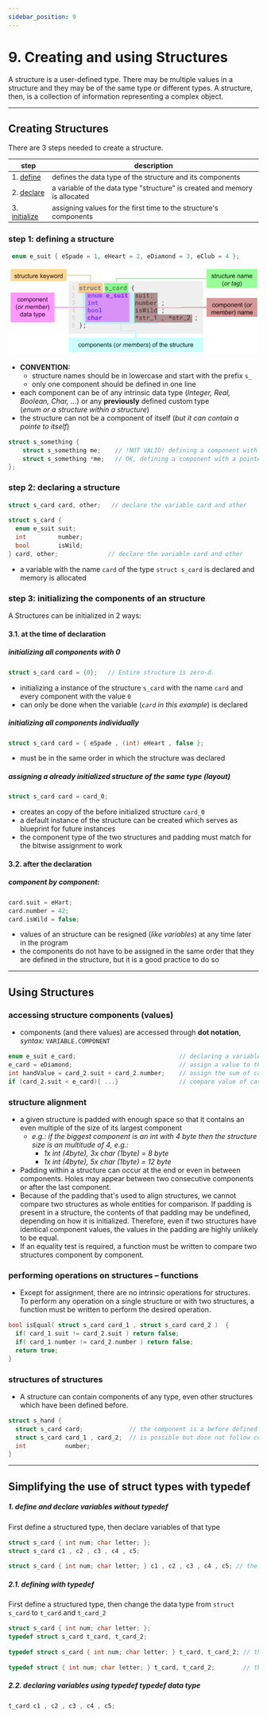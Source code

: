 ```yaml
---
sidebar_position: 9
---
```


# 9. Creating and using Structures

A structure is a user-defined type. There may be multiple values in a structure and they may be of the same type or different types. A structure, then, is a collection of information representing a complex object.

---

## Creating Structures

There are 3 steps needed to create a structure.

| step                                                                 | description                                                                |
| -------------------------------------------------------------------- | -------------------------------------------------------------------------- |
| 1. [define](#step_1:-defining-a-structure)                           | defines the data type of the structure and its components                  |
| 2. [declare](#step-2-declaring-a-structure)                          | a variable of the data type "structure" is created and memory is allocated |
| 3. [initialize](#step-3-initializing-the-components-of-an-structure) | assigning values for the first time to the structure's components          |

### step 1: defining a structure

```c title="defining the data type 'enum e_suit' first for the structure below"
 enum e_suit { eSpade = 1, eHeart = 2, eDiamond = 3, eClub = 4 };
```

![diagram structure defining](../part_2_complex_data_types/img/defining_structure.png)

- **CONVENTION:**
  - structure names should be in lowercase and start with the prefix `s_`
  - only one component should be defined in one line
- each component can be of any intrinsic data type (_Integer, Real, Boolean, Char, ..._) or any **previously** defined custom type  
  (_enum or a structure within a structure_)
- the structure can not be a component of itself (_but it can contain a pointe to itself_)

```c
struct s_something {
    struct s_something me;    // !NOT VALID! defining a component with itself
    struct s_something *me;   // OK, defining a component with a pointer to itself,
};
```

### step 2: declaring a structure

```c title="only declare after definition"
struct s_card card, other;   // declare the variable card and other
```

```c title="defining and declaring at the same time"
struct s_card {
  enum e_suit suit;
  int         number;
  bool        isWild;
} card, other;              // declare the variable card and other
```

- a variable with the name `card` of the type `struct s_card` is declared and memory is allocated

### step 3: initializing the components of an structure

A Structures can be initialized in 2 ways:

#### 3.1. at the time of declaration

##### initializing all components with 0

```c
struct s_card card = {0};   // Entire structure is zero-d.
```

- initializing a instance of the structure `s_card` with the name `card` and every component with the value `0`
- can only be done when the variable (_`card` in this example_) is declared

##### initializing all components individually

```c
struct s_card card = { eSpade , (int) eHeart , false };
```

- must be in the same order in which the structure was declared

##### assigning a already initialized structure of the same type (layout)

```c
struct s_card card = card_0;
```

- creates an copy of the before initialized structure `card_0`
- a default instance of the structure can be created which serves as blueprint for future instances
- the component type of the two structures and padding must match for the bitwise assignment to work

#### 3.2. after the declaration

##### component by component:

```c
card.suit = eHart;
card.number = 42;
card.isWild = false;
```

- values of an structure can be resigned (_like variables_) at any time later in the program
- the components do not have to be assigned in the same order that they are defined in the structure, but it is a good practice to do so

---

## Using Structures

### accessing structure components (values)

- components (and there values) are accessed through **dot notation**, _syntax:_ `VARIABLE.COMPONENT`

```c
enum e_suit e_card;                             // declaring a variable of enum 'e_card'
e_card = eDiamond;                              // assign a value to the variable 'e_card'
int handValue = card_2.suit + card_2.number;    // assign the sum of card_2.suit and card_2.number to handValue
if (card_2.suit < e_card){ ...}                 // compare value of card_2.suit to enum variable e_card
```

### structure alignment

- a given structure is padded with enough space so that it contains an even multiple of the size of its largest component
  - _e.g.: if the biggest component is an int with 4 byte then the structure size is an multitude of 4, e.g.:_
    - _1x int (4byte), 3x char (1byte) = 8 byte_
    - _1x int (4byte), 5x char (1byte) = 12 byte_
- Padding within a structure can occur at the end or even in between components. Holes may appear between two consecutive components or after the last component.
- Because of the padding that's used to align structures, we cannot compare two structures as whole entities for comparison. If padding is present in a structure, the contents of that padding may be undefined, depending on how it is initialized. Therefore, even if two structures have identical component values, the values in the padding are highly unlikely to be equal.
- If an equality test is required, a function must be written to compare two structures component by component.

### performing operations on structures – functions

- Except for assignment, there are no intrinsic operations for structures. To perform any operation on a single structure or with two structures, a function must be written to perform the desired operation.

```c title="function to compare two structure components"
bool isEqual( struct s_card card_1 , struct s_card card_2 )  {
  if( card_1.suit != card_2.suit ) return false;
  if( card_1.number != card_2.number ) return false;
  return true;
}
```

### structures of structures

- A structure can contain components of any type, even other structures which have been defined before.

```c
struct s_hand {
  struct s_card card;             // the component is a before defined and declared structure
  struct s_card card_1 , card_2;  // is possible but dose not follow convention
  int           number;
}
```

---

## Simplifying the use of struct types with typedef

##### 1. define and declare variables without typedef

First define a structured type, then declare variables of that type

```c
struct s_card { int num; char letter; };
struct s_card c1 , c2 , c3 , c4 , c5;
```

```c
struct s_card { int num; char letter; } c1 , c2 , c3 , c4 , c5; // the same as above, just shorter
```

##### 2.1. defining with typedef

First define a structured type, then change the data type from `struct s_card` to `t_card` and `t_card_2`

```c
struct s_card { int num; char letter; };
typedef struct s_card t_card, t_card_2;
```

```c
typedef struct s_card { int num; char letter; } t_card, t_card_2; // the same as above, just shorter
```

```c
typedef struct { int num; char letter; } t_card, t_card_2;        // the same as above, just more shorter
```

##### 2.2. declaring variables using typedef typedef data type

```c
t_card c1 , c2 , c3 , c4 , c5;
```

